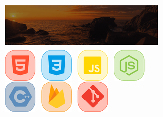 ![Animação de Digitação](media/Cabeçalho.gif)



<a href="media/1.png"><img src="media/1.png" width="100" /></a>&nbsp;&nbsp;&nbsp;&nbsp;
<a href="media/2.png"><img src="media/2.png" width="100" /></a>&nbsp;&nbsp;&nbsp;&nbsp;
<a href="media/3.png"><img src="media/3.png" width="100" /></a>&nbsp;&nbsp;&nbsp;&nbsp;
<a href="media/4.png"><img src="media/4.png" width="100" /></a>&nbsp;&nbsp;&nbsp;&nbsp;
<a href="media/5.png"><img src="media/5.png" width="100" /></a>&nbsp;&nbsp;&nbsp;&nbsp;
<a href="media/6.png"><img src="media/6.png" width="100" /></a>&nbsp;&nbsp;&nbsp;&nbsp;
<a href="media/7.png"><img src="media/7.png" width="100" /></a>
